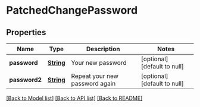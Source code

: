 # PatchedChangePassword
## Properties

Name | Type | Description | Notes
------------ | ------------- | ------------- | -------------
**password** | [**String**](string.md) | Your new password | [optional] [default to null]
**password2** | [**String**](string.md) | Repeat your new password again | [optional] [default to null]

[[Back to Model list]](../README.md#documentation-for-models) [[Back to API list]](../README.md#documentation-for-api-endpoints) [[Back to README]](../README.md)

